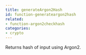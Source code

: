 ```yaml
---
title: generateArgon2Hash
id: function-generateargon2hash
related:
- function-argon2checkhash
categories:
- crypto
---
```


Returns hash of input using Argon2.
